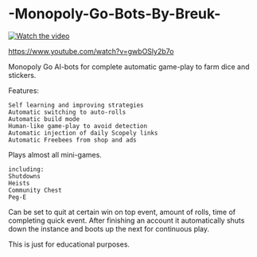 # -Monopoly-Go-Bots-By-Breuk-

[![Watch the video](https://i.ytimg.com/vi/gwbOSly2b7o/maxresdefault.jpg?sqp=-oaymwEmCIAKENAF8quKqQMa8AEB-AHOBYAC4gWKAgwIABABGGUgUyhSMA8=&rs=AOn4CLDAVIjgfsTS1SCoeyuXKj7biZvvBw)](https://github.com/Breuk-Beyond/-Monopoly-Go-Bots-By-Breuk-/main/Monopoly%20Go%20Bots%20By%20Breuk.mp4)



https://www.youtube.com/watch?v=gwbOSly2b7o

Monopoly Go AI-bots for complete automatic game-play to farm dice and stickers.

Features:

    Self learning and improving strategies
    Automatic switching to auto-rolls
    Automatic build mode
    Human-like game-play to avoid detection
    Automatic injection of daily Scopely links
    Automatic Freebees from shop and ads


Plays almost all mini-games. 

    including:
    Shutdowns
    Heists
    Community Chest
    Peg-E



Can be set to quit at certain win on top event, amount of rolls, time of completing quick event.
After finishing an account it automatically shuts down the instance and boots up the next for continuous play.

This is just for educational purposes.
